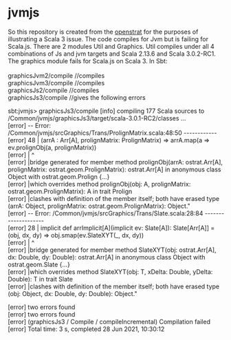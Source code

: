 # jvmjs
So this repository is created from the [openstrat](https://github.com/Rich2/openstrat) for the purposes of illustrating a Scala 3 issue. The code
compiles for Jvm but is failing for Scala.js. There are 2 modules Util and Graphics. Util compiles under all 4 combinations of Js and jvm targets and
Scala 2.13.6 and Scala 3.0.2-RC1. The graphics module fails for Scala.js on Scala 3. In Sbt:<br>
<br>
graphicsJvm2/compile //compiles<br>
graphicsJvm3/compile //compiles<br>
graphicsJs2/compile //compiles<br>
graphicsJs3/compile //gives the following errors<br>

sbt:jvmjs> graphicsJs3/compile
[info] compiling 177 Scala sources to /Common/jvmjs/graphicsJs3/target/scala-3.0.1-RC2/classes ... <br>
[error] -- Error: /Common/jvmjs/srcGraphics/Trans/ProlignMatrix.scala:48:50 ------------ <br>
[error] 48 |    (arrA : Arr[A], prolignMatrix: ProlignMatrix) => arrA.map(a => ev.prolignObj(a, prolignMatrix)) <br>
[error]    |                                                  ^ <br>
[error]    |bridge generated for member method prolignObj(arrA: ostrat.Arr[A], prolignMatrix: ostrat.geom.ProlignMatrix): ostrat.Arr[A] in anonymous class Object with ostrat.geom.Prolign {...} <br>
[error]    |which overrides method prolignObj(obj: A, prolignMatrix: ostrat.geom.ProlignMatrix): A in trait Prolign <br>
[error]    |clashes with definition of the member itself; both have erased type (arrA: Object, prolignMatrix: ostrat.geom.ProlignMatrix): Object." <br>
[error] -- Error: /Common/jvmjs/srcGraphics/Trans/Slate.scala:28:84 -------------------- <br>
[error] 28 |  implicit def arrImplicit[A](implicit ev: Slate[A]): Slate[Arr[A]] = (obj, dx, dy) => obj.smap(ev.SlateXYT(_, dx, dy)) <br>
[error]    |                                                                                    ^ <br>
[error]    |bridge generated for member method SlateXYT(obj: ostrat.Arr[A], dx: Double, dy: Double): ostrat.Arr[A] in anonymous class Object with ostrat.geom.Slate {...} <br>
[error]    |which overrides method SlateXYT(obj: T, xDelta: Double, yDelta: Double): T in trait Slate <br>
[error]    |clashes with definition of the member itself; both have erased type (obj: Object, dx: Double, dy: Double): Object." <br>

[error] two errors found <br>
[error] two errors found <br>
[error] (graphicsJs3 / Compile / compileIncremental) Compilation failed <br>
[error] Total time: 3 s, completed 28 Jun 2021, 10:30:12